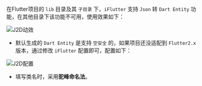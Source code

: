 在Flutter项目的 `lib` 目录及其 `子目录` 下，`iFlutter` 支持 `Json` 转 `Dart Entity` 功能，在其他目录下该功能不可用，使用效果如下：

![J2D动效](https://cdn.jsdelivr.net/gh/YangLang116/iFlutter/doc/configs/gen_entity.gif)

- 默认生成的 `Dart Entity` 是支持 `空安全` 的，如果项目还没适配到 `Flutter2.x` 版本，通过修改 `iFlutter` 配置即可，配置如下：

![J2D配置](https://cdn.jsdelivr.net/gh/YangLang116/iFlutter/doc/configs/config_flutter_2.png)

- 填写类名时，采用**驼峰命名法**。
